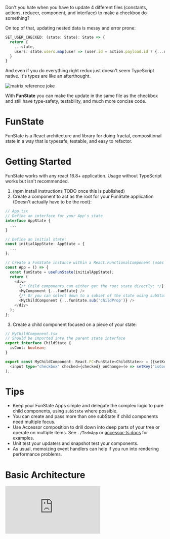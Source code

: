 Don't you hate when you have to update 4 different files (constants, actions, reducer, component, and interface) to make a checkbox do something?

On top of that, updating nested data is messy and error prone:

```ts
SET_USER_CHECKED: (state: State): State => {
  return {
    ...state,
    users: state.users.map(user => (user.id = action.payload.id ? {...user, checked: action.payload.checked} : user))
  }
}
```

And even if you do everything right redux just doesn't seem TypeScript native. It's types are like an
afterthought.

<img src="https://i.imgflip.com/46vcs3.jpg" alt="matrix reference joke" />

With <b>FunState</b> you can make the update in the same file as the checkbox and still have type-safety, testability, and much more concise code.

# FunState

FunState is a React architecture and library for doing fractal, compositional state in a way that is typesafe,
testable, and easy to refactor.

# Getting Started

FunState works with any react 16.8+ application. Usage without TypeScript works but isn't recommended.

1. (npm install instructions TODO once this is published)
2. Create a component to act as the root for your FunState application (Doesn't actually have to be the root):

```ts
// App.tsx
// Define an interface for your App's state
interface AppState {
  ...
}

// Define an initial state:
const initialAppState: AppState = {
  ...
};

// Create a FunState instance within a React.FunctionalComponent (uses react hooks)
const App = () => {
  const funState = useFunState(initialAppState);
  return (
    <div>
      {/* Child components can either get the root state directly: */}
      <MyComponent {...funState} />
      {/* Or you can select down to a subset of the state using subState and an Accessor: */}
      <MyChildComponent {...funState.sub('childProp')} />
    </div>
  );
};
```

3. Create a child component focused on a piece of your state:

```ts
// MyChildComponent.tsx
// Should be imported into the parent state interface
export interface ChildState {
  isCool: boolean;
}

export const MyChildComponent: React.FC<FunState<ChildState>> = ({setKey, state: {checked}}) => (
  <input type="checkbox" checked={checked} onChange=(e => setKey('isCool')(e.currentTarget.checked))>
);
```

# Tips

- Keep your FunState Apps simple and delegate the complex logic to pure child components, using `subState` where possible.
- You can create and pass more than one subState if child components need multiple focus.
- Use Accessor composition to drill down into deep parts of your tree or operate on multiple items. See `./TodoApp` or <a href="https://github.com/jethrolarson/accessor-ts">accessor-ts docs</a> for examples.
- Unit test your updaters and snapshot test your components.
- As usual, memoizing event handlers can help if you run into rendering performance problems.

# Basic Architecture

<div style={{ width: 640, height: 480, margin: 10, position: 'relative' }}>
  <iframe
    title="diagram"
    frameBorder="0"
    allowFullScreen
    style={{ width: 640, height: 480 }}
    src="https://app.lucidchart.com/documents/embeddedchart/cd3f1a6d-9d60-4a68-8252-e9e203802450"
    id="mv4.4XhOp1E0"
  />
</div>

# API

## Accessor

See <a href="https://github.com/jethrolarson/accessor-ts">accessor-ts</a>

## FunState

```ts
export interface FunState<State> {
  // Your App's state
  state: State
  // Transform the state with the passed function
  mod: (transform: (state: State) => State) => void
  // Query the state using some accessor
  query: <A>(acc: Accessor<State, A>) => A[]
  // Set the state at the passed accessor
  set: <A>(acc: Accessor<State, A>) => (val: A) => void
  // Set state at passed key
  setKey: <K extends keyof State>(key: K) => (val: State[K]) => void
  // return a new FunState focused at the passed accessor
  sub: <SubState>(acc: Accessor<State, SubState>) => FunState<SubState>
}
```

Data structure that holds the state along with a stateful function that updates it.

## useFunState

```ts
function useFunState<State>(initialState: State): FunState<State>
```

Creates an instance of the state machine with a starting state. Any component that calls this becomes an "App".

## subState

```ts
const subState = <ChildState, ParentState>(
  accessor: Accessor<ParentState, ChildState>,
  parentState: FunState<ParentState>
): FunState<ChildState>
```

Create a FunState focused on a subset of a parent state. <a href="https://github.com/jethrolarson/accessor-ts">Accessor</a> can point to arbitrary depth or even to multiple items.
